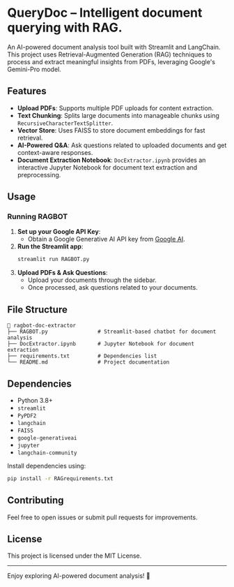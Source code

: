 # QueryDoc – Intelligent document querying with RAG.

An AI-powered document analysis tool built with Streamlit and LangChain. This project uses Retrieval-Augmented Generation (RAG) techniques to process and extract meaningful insights from PDFs, leveraging Google's Gemini-Pro model.

## Features

- **Upload PDFs**: Supports multiple PDF uploads for content extraction.
- **Text Chunking**: Splits large documents into manageable chunks using `RecursiveCharacterTextSplitter`.
- **Vector Store**: Uses FAISS to store document embeddings for fast retrieval.
- **AI-Powered Q&A**: Ask questions related to uploaded documents and get context-aware responses.
- **Document Extraction Notebook**: `DocExtractor.ipynb` provides an interactive Jupyter Notebook for document text extraction and preprocessing.

## Usage

### Running RAGBOT

1. **Set up your Google API Key**:  
   - Obtain a Google Generative AI API key from [Google AI](https://ai.google.com/).
2. **Run the Streamlit app**:
   ```sh
   streamlit run RAGBOT.py
   ```
3. **Upload PDFs & Ask Questions**:
   - Upload your documents through the sidebar.
   - Once processed, ask questions related to your documents.


## File Structure

```
📂 ragbot-doc-extractor
├── RAGBOT.py                # Streamlit-based chatbot for document analysis
├── DocExtractor.ipynb       # Jupyter Notebook for document extraction
├── requirements.txt         # Dependencies list
└── README.md                # Project documentation
```

## Dependencies

- Python 3.8+
- `streamlit`
- `PyPDF2`
- `langchain`
- `FAISS`
- `google-generativeai`
- `jupyter`
- `langchain-community`

Install dependencies using:
```sh
pip install -r RAGrequirements.txt
```

## Contributing
Feel free to open issues or submit pull requests for improvements.

## License
This project is licensed under the MIT License.

---

Enjoy exploring AI-powered document analysis! 🚀

